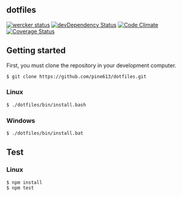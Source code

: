 dotfiles
--------

[![wercker status](https://app.wercker.com/status/0f3a3fac65929edc8fd6e53818d5aba6/s/master "wercker status")](https://app.wercker.com/project/bykey/0f3a3fac65929edc8fd6e53818d5aba6)
[![devDependency Status](https://david-dm.org/pine613/dotfiles/dev-status.svg)](https://david-dm.org/pine613/dotfiles#info=devDependencies)
[![Code Climate](https://codeclimate.com/github/pine613/dotfiles/badges/gpa.svg)](https://codeclimate.com/github/pine613/dotfiles)
[![Coverage Status](https://coveralls.io/repos/pine613/dotfiles/badge.svg)](https://coveralls.io/r/pine613/dotfiles)

## Getting started
First, you must clone the repository in your development computer.

```sh
$ git clone https://github.com/pine613/dotfiles.git
```

### Linux

```sh
$ ./dotfiles/bin/install.bash
```

### Windows

```sh
$ ./dotfiles/bin/install.bat
```

## Test
### Linux

```sh
$ npm install
$ npm test
```
